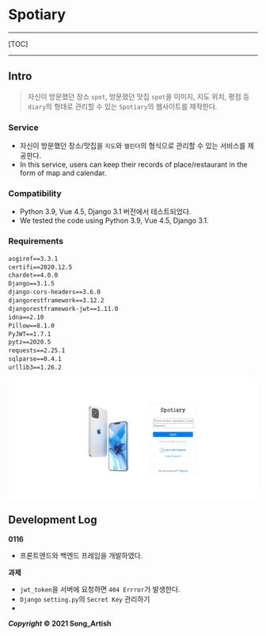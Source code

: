 # Spotiary

---

[TOC]

---



## Intro

> 자신이 방문했던 장소 `spot`, 방문했던 맛집 `spot`을 이미지, 지도 위치, 평점 등 `diary`의 형태로 관리할 수 있는 `Spotiary`의 웹사이트를 제작한다.

### Service

- 자신이 방문했던 장소/맛집을 `지도`와 `캘린더`의 형식으로 관리할 수 있는 서비스를 제공한다.
- In this service, users can keep their records of place/restaurant in the form of map and calendar.

### Compatibility

- Python 3.9, Vue 4.5, Django 3.1 버전에서 테스트되었다.
- We tested the code using Python 3.9, Vue 4.5, Django 3.1.

### Requirements

```markdown
asgiref==3.3.1
certifi==2020.12.5
chardet==4.0.0
Django==3.1.5
django-cors-headers==3.6.0
djangorestframework==3.12.2
djangorestframework-jwt==1.11.0
idna==2.10
Pillow==8.1.0
PyJWT==1.7.1
pytz==2020.5
requests==2.25.1
sqlparse==0.4.1
urllib3==1.26.2
```



![Main Page](img/main_page.png)



## Development Log

**0116**

- 프론트엔드와 백엔드 프레임을 개발하였다.

**과제**

- `jwt_token`을 서버에 요청하면 `404 Errror`가 발생한다.
- `Django` `setting.py`의 `Secret Key` 관리하기
- 





***Copyright* © 2021 Song_Artish**